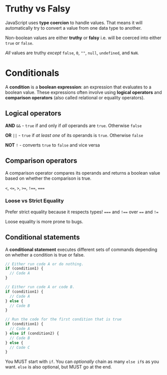 # Truthy vs Falsy

JavaScript uses **type coercion** to handle values. That means it will
automatically try to convert a value from one data type to another.

Non-boolean values are either **truthy** or **falsy** i.e. will be coerced
into either `true` or `false`.

_All_ values are truthy _except_ `false`, `0`, `""`, `null`, `undefined`, and `NaN`.

# Conditionals

A **condition** is a **boolean expression**: an expression that evaluates to
a boolean value. These expressions often involve using **logical operators**
and **comparison operators** (also called relational or equality operators).

## Logical operators

**AND** `&&` - `true` if and only if _all_ operands are `true`. Otherwise `false`

**OR** `||` - `true` if _at least one_ of its operands is `true`. Otherwise `false`

**NOT** `!` - converts `true` to `false` and vice versa

## Comparison operators

A comparison operator compares its operands and returns a boolean value based on
whether the comparison is true.

`<`, `<=`, `>`, `>=`, `!==`, `===`

### Loose vs Strict Equality

Prefer strict equality because it respects types!
`===` and `!==` over `==` and `!=`

Loose equality is more prone to bugs.

## Conditional statements

A **conditional statement** executes different sets of commands depending on
whether a condition is true or false.

```js
// Either run code A or do nothing.
if (condition1) {
  // Code A
}
```

```js
// Either run code A or code B.
if (condition1) {
  // Code A
} else {
  // Code B
}
```

```js
// Run the code for the first condition that is true
if (condition1) {
  // Code A
} else if (condition2) {
  // Code B
} else {
  // Code C
}
```

You MUST start with `if`.
You can _optionally_ chain as many `else if`s as you want.
`else` is also optional, but MUST go at the end.
